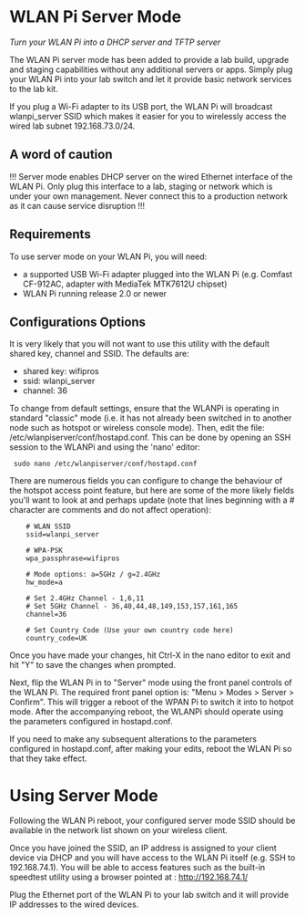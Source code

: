 # WLAN Pi Server Mode
*Turn your WLAN Pi into a DHCP server and TFTP server*

The WLAN Pi server mode has been added to provide a lab build, upgrade and staging capabilities without any additional servers or apps. Simply plug your WLAN Pi into your lab switch and let it provide basic network services to the lab kit.

If you plug a Wi-Fi adapter to its USB port, the WLAN Pi will broadcast wlanpi_server SSID which makes it easier for you to wirelessly access the wired lab subnet 192.168.73.0/24.

## A word of caution
!!! Server mode enables DHCP server on the wired Ethernet interface of the WLAN Pi. Only plug this interface to a lab, staging or network which is under your own management. Never connect this to a production network as it can cause service disruption !!!

## Requirements

To use server mode on your WLAN Pi, you will need:

 - a supported USB Wi-Fi adapter plugged into the WLAN Pi (e.g. Comfast CF-912AC, adapter with MediaTek MTK7612U chipset)
 - WLAN Pi running release 2.0 or newer

## Configurations Options

It is very likely that you will not want to use this utility with the default shared key, channel and SSID. The defaults are:

* shared key: wifipros
* ssid: wlanpi_server
* channel: 36

To change from default settings, ensure that the WLANPi is operating in standard "classic" mode (i.e. it has not already been switched in to another node such as hotspot or wireless console mode). Then, edit the file: /etc/wlanpiserver/conf/hostapd.conf. This can be done by opening an SSH session to the WLANPi and using the 'nano' editor:

```
 sudo nano /etc/wlanpiserver/conf/hostapd.conf
```

There are numerous fields you can configure to change the behaviour of the hotspot access point feature, but here are some of the more likely fields you'll want to look at and perhaps update (note that lines beginning with a # character are comments and do not affect operation):

```
    # WLAN SSID
    ssid=wlanpi_server

    # WPA-PSK
    wpa_passphrase=wifipros

    # Mode options: a=5GHz / g=2.4GHz
    hw_mode=a

    # Set 2.4GHz Channel - 1,6,11
    # Set 5GHz Channel - 36,40,44,48,149,153,157,161,165
    channel=36

    # Set Country Code (Use your own country code here)
    country_code=UK
```

Once you have made your changes, hit Ctrl-X in the nano editor to exit and hit "Y" to save the changes when prompted.

Next, flip the WLAN Pi in to "Server" mode using the front panel controls of the WLAN Pi. The required front panel option is: "Menu > Modes > Server > Confirm". This will trigger a reboot of the WPAN Pi to switch it into to hotpot mode.  After the accompanying reboot, the WLANPi should operate using the parameters configured in hostapd.conf.

If you need to make any subsequent alterations to the parameters configured in hostapd.conf, after making your edits, reboot the WLAN Pi so that they take effect.

# Using Server Mode

Following the WLAN Pi reboot, your configured server mode SSID should be available in the network list shown on your wireless client.

Once you have joined the SSID, an IP address is assigned to your client device via DHCP and you will have access to the WLAN Pi itself (e.g. SSH to 192.168.74.1). You will be able to access features such as the built-in speedtest utility using a browser pointed at : http://192.168.74.1/

Plug the Ethernet port of the WLAN Pi to your lab switch and it will provide  IP addresses to the wired devices.
